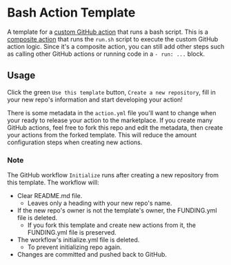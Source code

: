 # Bash Action Template

A template for a [custom GitHub action](https://docs.github.com/en/actions/creating-actions/about-custom-actions) that runs a bash script. This is a [composite action](https://docs.github.com/en/actions/creating-actions/creating-a-composite-action) that runs the `run.sh` script to execute the custom GitHub action logic. Since it's a composite action, you can still add other steps such as calling other GitHub actions or running code in a `- run: ...` block.

## Usage
Click the green `Use this template` button, `Create a new repository`, fill in your new repo's information and start developing your action! 

There is some metadata in the `action.yml` file you'll want to change when your ready to release your action to the marketplace. If you create many GitHub actions, feel free to fork this repo and edit the metadata, then create your actions from the forked template. This will reduce the amount configuration steps when creating new actions.

### Note
The GitHub workflow `Initialize` runs after creating a new repository from this template. The workflow will:
- Clear README.md file.
  - Leaves only a heading with your new repo's name.
- If the new repo's owner is not the template's owner, the FUNDING.yml file is deleted.
  - If you fork this template and create new actions from it, the FUNDING.yml file is preserved.
- The workflow's initialize.yml file is deleted.
  - To prevent initializing repo again. 
- Changes are committed and pushed back to GitHub.
